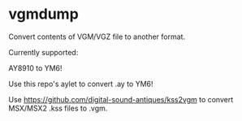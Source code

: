 # vgmdump

Convert contents of VGM/VGZ file to another format.

Currently supported:

AY8910 to YM6!

Use this repo's aylet to convert .ay to YM6!

Use https://github.com/digital-sound-antiques/kss2vgm to convert MSX/MSX2 .kss files to .vgm.

